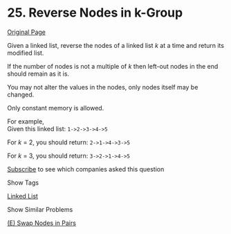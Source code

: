 # 25. Reverse Nodes in k-Group

[Original Page](https://leetcode.com/problems/reverse-nodes-in-k-group/)

Given a linked list, reverse the nodes of a linked list _k_ at a time and return its modified list.

If the number of nodes is not a multiple of _k_ then left-out nodes in the end should remain as it is.

You may not alter the values in the nodes, only nodes itself may be changed.

Only constant memory is allowed.

For example,  
Given this linked list: `1->2->3->4->5`

For _k_ = 2, you should return: `2->1->4->3->5`

For _k_ = 3, you should return: `3->2->1->4->5`

<div>

[Subscribe](/subscribe/) to see which companies asked this question

</div>

<div>

<div id="tags" class="btn btn-xs btn-warning">Show Tags</div>

<span class="hidebutton">[Linked List](/tag/linked-list/)</span></div>

<div>

<div id="similar" class="btn btn-xs btn-warning">Show Similar Problems</div>

<span class="hidebutton">[(E) Swap Nodes in Pairs](/problems/swap-nodes-in-pairs/)</span></div>